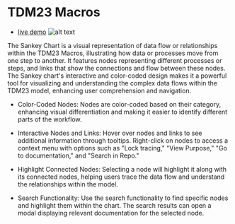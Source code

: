 # TDM23 Macros

* [live demo](https://ctpsstaff.github.io/tdm23_users_guide/1.0/pages/_assets/gisdk_assets/sankey_chart.html)
![alt text](/img/pro/SankeyFlow.png)

The Sankey Chart is a visual representation of data flow or relationships within the TDM23 Macros, illustrating how data or processes move from one step to another. It features nodes representing different processes or steps, and links that show the connections and flow between these nodes. The Sankey chart's interactive and color-coded design makes it a powerful tool for visualizing and understanding the complex data flows within the TDM23 model, enhancing user comprehension and navigation.

* Color-Coded Nodes: Nodes are color-coded based on their category, enhancing visual differentiation and making it easier to identify different parts of the workflow.

* Interactive Nodes and Links: Hover over nodes and links to see additional information through tooltips. Right-click on nodes to access a context menu with options such as "Lock tracing," "View Purpose," "Go to documentation," and "Search in Repo."

* Highlight Connected Nodes: Selecting a node will highlight it along with its connected nodes, helping users trace the data flow and understand the relationships within the model.

* Search Functionality: Use the search functionality to find specific nodes and highlight them within the chart. The search results can open a modal displaying relevant documentation for the selected node.